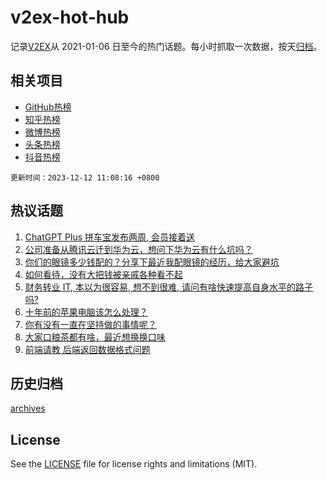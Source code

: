 # v2ex-hot-hub

 记录[V2EX](https://www.v2ex.com/)从 2021-01-06 日至今的热门话题。每小时抓取一次数据，按天[归档](archives)。
 
 ## 相关项目

- [GitHub热榜](https://github.com/lonnyzhang423/github-hot-hub)
- [知乎热榜](https://github.com/lonnyzhang423/zhihu-hot-hub)
- [微博热榜](https://github.com/lonnyzhang423/weibo-hot-hub)
- [头条热榜](https://github.com/lonnyzhang423/toutiao-hot-hub)
- [抖音热榜](https://github.com/lonnyzhang423/douyin-hot-hub)


 `更新时间：2023-12-12 11:08:16 +0800`

## 热议话题

1. [ChatGPT Plus 拼车宝发布两周, 会员接着送](https://www.v2ex.com/t/999407)
1. [公司准备从腾讯云迁到华为云，想问下华为云有什么坑吗？](https://www.v2ex.com/t/999326)
1. [你们的眼镜多少钱配的？分享下最近我配眼镜的经历，给大家避坑](https://www.v2ex.com/t/999391)
1. [如何看待，没有大把钱被亲戚各种看不起](https://www.v2ex.com/t/999373)
1. [财务转业 IT, 本以为很容易, 想不到很难, 请问有啥快速提高自身水平的路子吗?](https://www.v2ex.com/t/999553)
1. [十年前的苹果电脑该怎么处理？](https://www.v2ex.com/t/999347)
1. [你有没有一直在坚持做的事情呢？](https://www.v2ex.com/t/999381)
1. [大家口粮茶都有啥，最近想换换口味](https://www.v2ex.com/t/999587)
1. [前端请教 后端返回数据格式问题](https://www.v2ex.com/t/999425)

## 历史归档

[archives](archives)

## License

See the [LICENSE](LICENSE) file for license rights and limitations (MIT).
